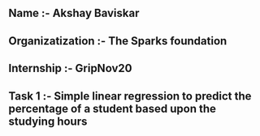 ## Name :- Akshay Baviskar

## Organizatization :- The Sparks foundation 

## Internship :- GripNov20

## Task 1 :- Simple linear regression to predict the percentage of a student based upon the studying hours
